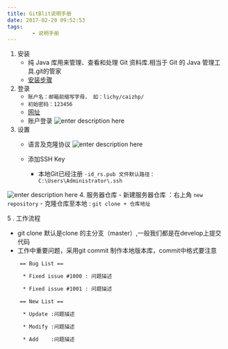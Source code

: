 ```yaml
---
title: GitBlit说明手册
date: 2017-02-20 09:52:53
tags:
		- 说明手册
---
```


<!-- more -->

 1. 安装
	 -  纯 Java 库用来管理、查看和处理 Git 资料库.相当于 Git 的 Java 管理工具.git的管家
     - [安装步骤][1] 
2. 登录
	- `账户名：邮箱前缩写字母， 如：lichy/caizhp/`
	- `初始密码：123456`
	- [网址][2] 
	- 账户登录
	![enter description here][3]
3. 设置
	- 语言及克隆协议
![enter description here][4]

	- 添加SSH  Key
		- 本地Git已经注册  `·id_rs.pub 文件默认路径：C:\Users\Administrator\.ssh`

![enter description here][5]
4. 服务器仓库
	- 新建服务器仓库 ：右上角  `new repository`
	- 克隆仓库至本地  : `git clone + 仓库地址  ` 

5 . 工作流程
  - git clone  默认是clone 的主分支（master）,一般我们都是在develop上提交代码 
  - 工作中重要问题，采用git commit 制作本地版本库，commit中格式要注意

``` stata
  	== Bug List ==

     * Fixed issue #1000 : 问题描述

     * Fixed issue #1001 : 问题描述

    == New List ==

     * Update :问题描述

     * Modify :问题描述

     * Add    :问题描述
```


  [1]: http://www.cnblogs.com/jeremylee/p/5626240.html
  [2]: http://192.168.2.208:10101/
  [3]: http://oimqf80rv.bkt.clouddn.com/GitBlit-1.png
  [4]: http://oimqf80rv.bkt.clouddn.com/GitBlit-2.png
  [5]: http://oimqf80rv.bkt.clouddn.com/GitBlit-3.png